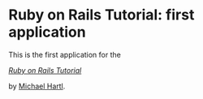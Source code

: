 
# Ruby on Rails Tutorial: first application


This is the first application for the

[*Ruby on Rails Tutorial*](http://railstutorial.org/)

by [Michael Hartl](http://michaelhartl.com/).


